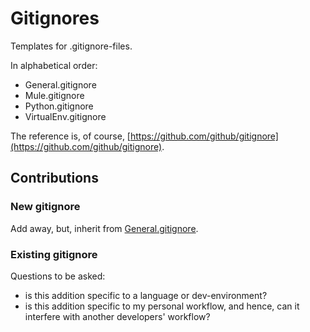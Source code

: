 # Gitignores

Templates for .gitignore-files.

In alphabetical order:

- General.gitignore
- Mule.gitignore
- Python.gitignore
- VirtualEnv.gitignore

The reference is, of course, [https://github.com/github/gitignore](https://github.com/github/gitignore).

## Contributions

### New gitignore

Add away, but, inherit from [General.gitignore](./General.gitignore).

### Existing gitignore

Questions to be asked:

- is this addition specific to a language or dev-environment?
- is this addition specific to my personal workflow, and hence, can it
  interfere with another developers' workflow?

